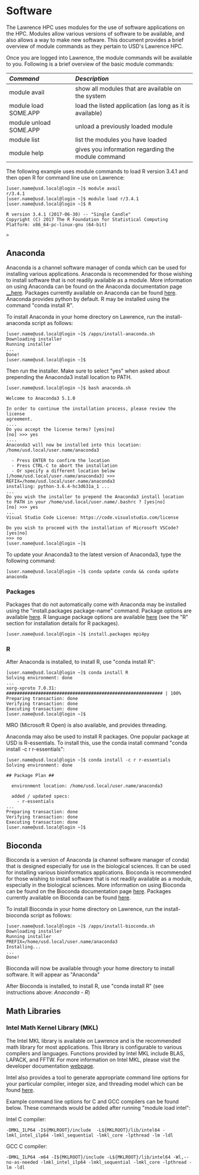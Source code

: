 # Software

The Lawrence HPC uses modules for the use of software applications on the HPC. Modules allow various versions of software to be available, and also allows a way to make new software. This document provides a brief overview of module commands as they pertain to USD's Lawrence HPC.

Once you are logged into Lawrence, the module commands will be available to you. Following is a brief overview of the basic module commands:

| _Command_ | _Description_ |
| :--- | :--- |
| module avail | show all modules that are available on the system |
| module load SOME.APP | load the listed application \(as long as it is available\) |
| module unload SOME.APP | unload a previously loaded module |
| module list | list the modules you have loaded |
| module help | gives you information regarding the module command |

The following example uses module commands to load R version 3.4.1 and then open R for command line use on Lawrence:

```text
[user.name@usd.local@login ~]$ module avail
r/3.4.1
[user.name@usd.local@login ~]$ module load r/3.4.1 
[user.name@usd.local@login ~]$ R

R version 3.4.1 (2017-06-30) -- "Single Candle"
Copyright (C) 2017 The R Foundation for Statistical Computing
Platform: x86_64-pc-linux-gnu (64-bit)

>
```

## Anaconda

Anaconda is a channel software manager of conda which can be used for installing various applications.  Anaconda is recommended for those wishing to install software that is not readily available as a module. More information on using Anaconda can be found on the Anaconda documentation page[ __here](https://docs.anaconda.com/anaconda/user-guide/)_._ Packages currently available on Anaconda can be found [here](https://docs.anaconda.com/anaconda/packages/pkg-docs/).  Anaconda provides python by default.  R may be installed using the command "conda install R".

To install Anaconda in your home directory on Lawrence, run the install-anaconda script as follows:

```text
[user.name@usd.local@login ~]$ /apps/install-anaconda.sh
Downloading installer
Running installer
...
Done!
[user.name@usd.local@login ~]$

```

Then run the installer.  Make sure to select "yes" when asked about prepending the Anaconda3 install location to PATH.

```text
[user.name@usd.local@login ~]$ bash anaconda.sh

Welcome to Anaconda3 5.1.0

In order to continue the installation process, please review the license
agreement.
....
Do you accept the license terms? [yes|no]
[no] >>> yes
....
Anaconda3 will now be installed into this location:
/home/usd.local/user.name/anaconda3

  - Press ENTER to confirm the location
  - Press CTRL-C to abort the installation
  - Or specify a different location below
[/home/usd.local/user.name/anaconda3] >>>
REFIX=/home/usd.local/user.name/anaconda3
installing: python-3.6.4-hc3d631a_1 ...
...
Do you wish the installer to prepend the Anaconda3 install location
to PATH in your /home/usd.local/user.name/.bashrc ? [yes|no]
[no] >>> yes
...
Visual Studio Code License: https://code.visualstudio.com/license

Do you wish to proceed with the installation of Microsoft VSCode? [yes|no]
>>> no
[user.name@usd.local@login ~]$
```

To update your Anaconda3 to the latest version of Anaconda3, type the following command:

```text
[user.name@usd.local@login ~]$ conda update conda && conda update anaconda
```

### Packages

Packages that do not automatically come with Anaconda may be installed using the "install.packages package-name" command.  Package options are available [here](https://docs.anaconda.com/anaconda/packages/pkg-docs/).  R language package options are available [here](https://docs.anaconda.com/anaconda/packages/r-language-pkg-docs/) \(see the "R" section for installation details for R packages\).

```text
[user.name@usd.local@login ~]$ install.packages mpi4py
```

### R

After Anaconda is installed, to install R, use "conda install R":

```text
[user.name@usd.local@login ~]$ conda install R
Solving environment: done
...
xorg-xproto 7.0.31: ########################################################### | 100%
Preparing transaction: done
Verifying transaction: done
Executing transaction: done
[user.name@usd.local@login ~]$
```

MRO \(Microsoft R Open\) is also available, and provides threading.

Anaconda may also be used to install R packages.  One popular package at USD is R-essentials.  To install this, use the conda install command "conda install -c r r-essentials":

```text
[user.name@usd.local@login ~]$ conda install -c r r-essentials
Solving environment: done

## Package Plan ##

  environment location: /home/usd.local/user.name/anaconda3

  added / updated specs:
    - r-essentials
...
Preparing transaction: done
Verifying transaction: done
Executing transaction: done
[user.name@usd.local@login ~]$
```

## Bioconda

Bioconda is a version of Anaconda \(a channel software manager of conda\) that is designed especially for use in the biological sciences. It can be used for installing various bioinformatics applications. Bioconda is recommended for those wishing to install software that is not readily available as a module, especially in the biological sciences. More information on using Bioconda can be found on the Bioconda documentation page [here](https://bioconda.github.io/). Packages currently available on Bioconda can be found [here](https://bioconda.github.io/recipes.html#recipes).

To install Bioconda in your home directory on Lawrence, run the install-bioconda script as follows:

```text
[user.name@usd.local@login ~]$ /apps/install-bioconda.sh
Downloading installer
Running installer
PREFIX=/home/usd.local/user.name/anaconda3
Installing...
...
Done!
```

Bioconda will now be available through your home directory to install software. It will appear as "Anaconda"

After Bioconda is installed, to install R, use "conda install R" \(see instructions above: _Anaconda - R_\)

## Math Libraries

### Intel Math Kernel Library \(MKL\)

The Intel MKL library is available on Lawrence and is the recommended math library for most applications. This library is configurable to various compilers and languages. Functions provided by Intel MKL include BLAS, LAPACK, and FFTW. For more information on Intel MKL, please visit the developer documentation [webpage](https://software.intel.com/en-us/mkl/documentation).

Intel also provides a tool to generate appropriate command line options for your particular compiler, integer size, and threading model which can be found [here](https://software.intel.com/en-us/articles/intel-mkl-link-line-advisor).

Example command line options for C and GCC compilers can be found below. These commands would be added after running "module load intel":

Intel C compiler:

```text
-DMKL_ILP64 -I${MKLROOT}/include  -L${MKLROOT}/lib/intel64 -lmkl_intel_ilp64 -lmkl_sequential -lmkl_core -lpthread -lm -ldl
```

GCC C compiler:

```text
-DMKL_ILP64 -m64 -I${MKLROOT}/include -L${MKLROOT}/lib/intel64 -Wl,--no-as-needed -lmkl_intel_ilp64 -lmkl_sequential -lmkl_core -lpthread -lm -ldl
```

